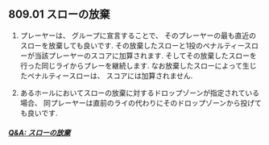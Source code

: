 ## 809.01 スローの放棄

1. プレーヤーは、
グループに宣言することで、
そのプレーヤーの最も直近のスローを放棄しても良いです.
その放棄したスローと1投のペナルティースローが当該プレーヤーのスコアに加算されます.
そしてその放棄したスローを行った同じライからプレーを継続します.
なお放棄したスローによって生じたペナルティースローは、
スコアには加算されません.

1. あるホールにおいてスローの放棄に対するドロップゾーンが指定されている場合、
同プレーヤーは直前のライの代わりにそのドロップゾーンから投げても良いです.

##### [Q&A: スローの放棄](qa-aba)
